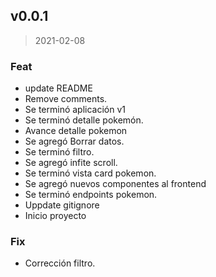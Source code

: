 
<a name="v0.0.1"></a>
## v0.0.1

> 2021-02-08

### Feat

* update README
* Remove comments.
* Se terminó aplicación v1
* Se terminó detalle pokemón.
* Avance detalle pokemon
* Se agregó Borrar datos.
* Se terminó filtro.
* Se agregó infite scroll.
* Se terminó vista card pokemon.
* Se agregó nuevos componentes al frontend
* Se terminó endpoints pokemon.
* Uppdate gitignore
* Inicio proyecto

### Fix

* Corrección filtro.

